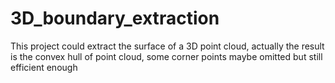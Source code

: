 # 3D_boundary_extraction
This project could extract the surface of a 3D point cloud, actually the result is the convex hull of point cloud, some corner points maybe omitted but still efficient enough
